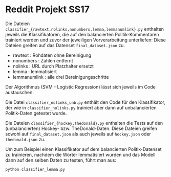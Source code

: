 # Reddit Projekt SS17

Die Dateien `classifier_{rawtext,nolinks,nonumbers,lemma,lemmanumlink}.py` enthalten jeweils die Klassifikatoren, die auf den balancierten Politik-Kommentaren trainiert werden und zuvor der jeweiligen Vorverarbeitung unterliefen:
Diese Dateien greifen auf das Datenset `final_dataset.json` zu.

- rawtext : Rohdaten ohne Bereinigung
- nonumbers : Zahlen entfernt
- nolinks : URL durch Platzhalter ersetzt
- lemma : lemmatisiert
- lemmanumlink : alle drei Bereinigungsschritte

Der Algorithmus (SVM - Logistic Regression) lässt sich jeweils im Code austauschen.

Die Datei `classifier_nolinks_unb.py` enthält den Code für den Klassifikator, der wie in `classifier_nolinks.py` trainiert aber dann auf unbalancierten Politik-Daten getestet wurde.

Die Dateien `classifier_{hockey,thedonald}.py` enthalten die Tests auf den (unbalancierten) Hockey- bzw. TheDonald-Daten.
Diese Dateien greifen sowohl auf `final_dataset.json` als auch jeweils auf `hockey.json` oder `thedonald.json` zu.

Um zum Beispiel einen Klassifikator auf dem balancierten Politik-Datenset zu trainieren, nachdem die Wörter lemmatisiert wurden und das Modell dann auf den selben Daten zu testen, führt man aus: 
```
python classifier_lemma.py
```
